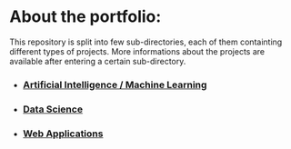 # About the portfolio:
This repository is split into few sub-directories, each of them containting different types of projects.
More informations about the projects are available after entering a certain sub-directory.

<ul>
    <li><h3><a href='/ai'>Artificial Intelligence / Machine Learning</a></h3></li>
    <li><h3><a href='data_science/'>Data Science</a></h3></li>
    <li><h3><a href='web_apps/'>Web Applications</a></h3></li>
</ul>